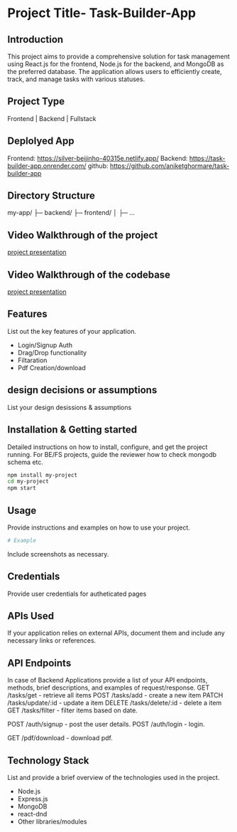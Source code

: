 # Project Title- Task-Builder-App

## Introduction
This project aims to provide a comprehensive solution for task management using React.js for the frontend, Node.js for the backend, and MongoDB as the preferred database. The application allows users to efficiently create, track, and manage tasks with various statuses.

## Project Type
Frontend | Backend | Fullstack

## Deplolyed App
Frontend: https://silver-beijinho-40315e.netlify.app/
Backend: https://task-builder-app.onrender.com/
github: https://github.com/aniketghormare/task-builder-app

## Directory Structure
my-app/
├─ backend/
├─ frontend/
│  ├─ ...

## Video Walkthrough of the project
[project presentation](https://drive.google.com/file/d/1Nr02_zo7O7gU37guSGlcKBr_1rn78eZe/view?usp=drive_link)

## Video Walkthrough of the codebase
[project presentation](https://drive.google.com/file/d/1YNAzJqIObQBFLpOO3f64xwmiPTdKOKYY/view?usp=drive_link)

## Features
List out the key features of your application.

- Login/Signup Auth
- Drag/Drop functionality
- Filtaration
- Pdf Creation/download

## design decisions or assumptions
List your design desissions & assumptions

## Installation & Getting started
Detailed instructions on how to install, configure, and get the project running. For BE/FS projects, guide the reviewer how to check mongodb schema etc.

```bash
npm install my-project
cd my-project
npm start
```

## Usage
Provide instructions and examples on how to use your project.

```bash
# Example
```

Include screenshots as necessary.
[](https://drive.google.com/file/d/1teLJtI7mxHcJfXGLxVi3-4Uwv-vWSf8P/view?usp=sharing)

[](https://drive.google.com/file/d/1f2E4zPmuTwkS8ucTvJeOhBSahcwp2FAZ/view?usp=sharing)

[](https://drive.google.com/file/d/1dzH2LyeNDqyw0b7cAu2tzN0u8eegbOkt/view?usp=sharing)
## Credentials
Provide user credentials for autheticated pages

## APIs Used
If your application relies on external APIs, document them and include any necessary links or references.

## API Endpoints
In case of Backend Applications provide a list of your API endpoints, methods, brief descriptions, and examples of request/response.
GET /tasks/get - retrieve all items
POST /tasks/add - create a new item
PATCH /tasks/update/:id - update a item
DELETE /tasks/delete/:id - delete a item
GET /tasks/filter - filter items based on date.

POST /auth/signup - post the user details.
POST /auth/login - login.

GET /pdf/download - download pdf.


## Technology Stack
List and provide a brief overview of the technologies used in the project.

- Node.js
- Express.js
- MongoDB
- react-dnd
- Other libraries/modules

